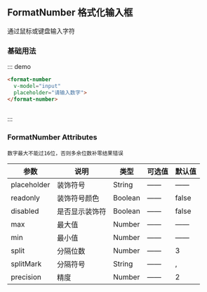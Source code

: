 <script>
  export default {
    data() {
      return {
        input: ''
      };
    }
  }
</script>
## FormatNumber 格式化输入框

通过鼠标或键盘输入字符

### 基础用法

::: demo
```html
<format-number 
  v-model="input" 
  placeholder="请输入数字">
</format-number>
 
```
:::


### FormatNumber Attributes
```
数字最大不能过16位，否则多余位数补零结果错误
```

| 参数          | 说明            | 类型            | 可选值                 | 默认值   |
|-------------  |---------------- |---------------- |---------------------- |-------- |
|  placeholder    |  装饰符号           |   String     |      ——       |    ——  |
|   readonly      |  装饰符号颜色       |   Boolean     |     ——       |   false |
|   disabled      |  是否显示装饰符     |   Boolean    |       ——      |   false |
|    max          |    最大值           |   Number     |      ——       |    ——   |
|    min          |    最小值           |   Number     |      ——       |    ——   |
|    split        |  分隔位数           |   Number     |      ——       |    3 |
|    splitMark    |  分隔符号           |   String     |      ——       |    , |
|    precision    |   精度              |   Number     |      ——       |    2 |
 